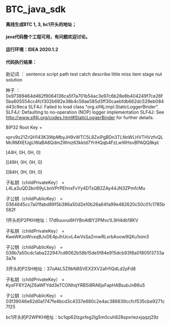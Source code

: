 # BTC_java_sdk
#### 离线生成BTC 1, 3, bc1开头的地址；

#### java代码整个工程可用，有问题欢迎讨论。

#### 运行环境：IDEA 2020.1.2

#### 代码执行结果：

助记词 ： sentence script path test catch describe little miss item stage nut solution

种子 ：0x97389464d462f9064136ca5f7a701b54ac3e97c6b28e8b404249f7ce26f5ba605554cc4fcf302b692e38b4c59ae585d3ff30caebfdb662dc529eb084d43c9eca
SLF4J: Failed to load class "org.slf4j.impl.StaticLoggerBinder".
SLF4J: Defaulting to no-operation (NOP) logger implementation
SLF4J: See http://www.slf4j.org/codes.html#StaticLoggerBinder for further details.

BIP32 Root Key =

xprv9s21ZrQH143K3WpMbyJH9vWTC5L8ZxiPgBDn3TLNnWLHVTHVzfvQLMcRMXEfJgUWaBA8Qdm2Wmz63kktd7YriHQqb4FzLwWHsvBPAQQ8kpt

[44H, 0H, 0H, 0]

[[49H, 0H, 0H, 0]

[[84H, 0H, 0H, 0]

子私钥（childPrivateKey） = L4La3uQD2bir69yLbnVPrPEhnxFvYy4DTsQB2ZAy44JN3ZPmfcMu

子公钥（childPublicKey） = 0364645cc7a01fabd89f5b386a50d2e10b26a64fa99e482620c50c01c1785b582f

1开头的P2PKH地址：17d9uuvui6HYBnAtBY2PMvc1L9H4db18KV

子私钥（childPrivateKey） = KweWKzoWvxqBJvDE4pJhUcvL4wVsSa2rnwRLxrbAoow9QXu1xim3

子公钥（childPublicKey） = 038b7a50cdc1aba222947cd8062b58b15de5f84e915dcb93f8a01805f3733a3a7e

3开头的P2SH地址：37oAkL5Z9bN8SVEX2XV2afrfiQdLd2pFd8

子私钥（childPrivateKey） = KysFF6Y2AjZ6aWFYdd3eTCGNhqYRB5i8RA6jsFapHABsubJnB6u5

子公钥（childPublicKey） = 03f39046e62d0a1747fe4bcd3c4337e680c2e4ac386639ccfcf535cbe9271c7f25

bc1开头的P2WPKH地址：bc1qp62lzgxfeg2lg5m0cuh828spxrlezxjqqzj29z





